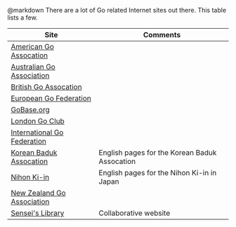 @markdown
There are a lot of Go related Internet sites out there. This table lists
a few.

|Site|Comments|
|-|-|
|[American Go Assocation](https://www.usgo.org/)|
|[Australian Go Association](https://australiango.asn.au)|
|[British Go Assocation](https://www.britgo.org)|
|[European Go Federation](https://www.eurogofed.org)|
|[GoBase.org](https://gobase.org/)|
|[London Go Club](https://londongo.club)|
|[International Go Federation](https://www.intergofed.org)|
|[Korean Baduk Assocation](http://english.baduk.or.kr)|English pages for the Korean Baduk Assocation|
|[Nihon Ki-in](https://www.nihonkiin.or.jp/english/)|English pages for the Nihon Ki-in in Japan|
|[New Zealand Go Association](https://go.org.nz)|
|[Sensei's Library](https://senseis.xmp.net/)|Collaborative website|
